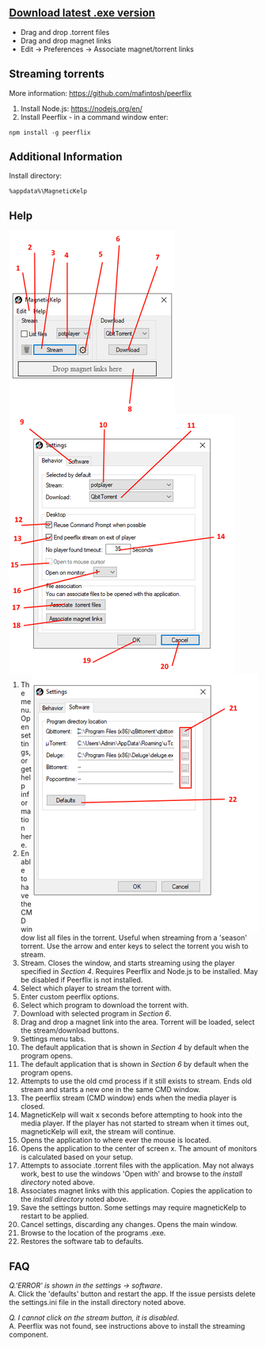 ## [**Download** latest .exe version](https://github.com/kubar123/MagneticKelp/releases/latest)
* Drag and drop .torrent files
* Drag and drop magnet links
* Edit -> Preferences -> Associate magnet/torrent links

## Streaming torrents

More information: https://github.com/mafintosh/peerflix
1.  Install Node.js: https://nodejs.org/en/
2.  Install Peerflix - in a command window enter:
```
npm install -g peerflix
```

## Additional Information

Install directory:
```
%appdata%\MagneticKelp
```

## Help


<img align="left" src="https://github.com/kubar123/MagneticKelp/blob/master/Img/mainWindowU.PNG" />

<img align="center" src="https://github.com/kubar123/MagneticKelp/blob/master/Img/settingsWindow1U.PNG" />

<img align="right" src="https://github.com/kubar123/MagneticKelp/blob/master/Img/SettingsWindow2u.PNG" />


1. The menu. Open settings, or get help information here.
2. Enable to have the CMD window list all files in the torrent. Useful when streaming from a 'season' torrent. Use the arrow and enter keys to select the torrent you wish to stream.
3. Stream. Closes the window, and starts streaming using the player specified in *Section 4*. Requires Peerflix and Node.js to be installed. May be disabled if Peerflix is not installed.
4. Select which player to stream the torrent with.
5. Enter custom peerflix options.
6. Select which program to download the torrent with.
7. Download with selected program in *Section 6*.
8. Drag and drop a magnet link into the area. Torrent will be loaded, select the stream/download buttons.
9. Settings menu tabs.
10. The default application that is shown in *Section 4* by default when the program opens.
11. The default application that is shown in *Section 6* by default when the program opens.
12. Attempts to use the old cmd process if it still exists to stream. Ends old stream and starts a new one in the same CMD window.
13. The peerflix stream (CMD window) ends when the media player is closed. 
14. MagneticKelp will wait x seconds before attempting to hook into the media player. If the player has not started to stream when it times out, magneticKelp will exit, the stream will continue.
15. Opens the application to where ever the mouse is located.
16. Opens the application to the center of screen x. The amount of monitors is calculated based on your setup.
17. Attempts to associate .torrent files with the application. May not always work, best to use the windows 'Open with' and browse to the *install directory* noted above.
18. Associates magnet links with this application. Copies the application to the *install directory* noted above.
19. Save the settings button. Some settings may require magneticKelp to restart to be applied.
20. Cancel settings, discarding any changes. Opens the main window.
21. Browse to the location of the programs .exe.
22. Restores the software tab to defaults.

## FAQ
*Q.'ERROR' is shown in the settings -> software*.  
A. Click the 'defaults' button and restart the app. If the issue persists delete the settings.ini file in the install directory noted above.

*Q. I cannot click on the stream button, it is disabled.*  
A. Peerflix was not found, see instructions above to install the streaming component.
